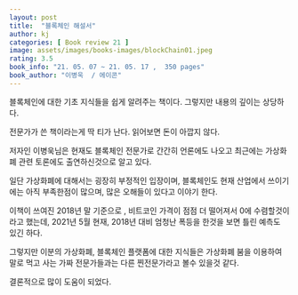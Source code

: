 ```yaml
---
layout: post
title:  "블록체인 해설서"
author: kj
categories: [ Book review 21 ]
image: assets/images/books-images/blockChain01.jpeg
rating: 3.5
book_info: "21. 05. 07 ~ 21. 05. 17 ,  350 pages"
book_author: "이병욱  / 에이콘"
---
```

블록체인에 대한 기초 지식들을 쉽게 알려주는 책이다. 그렇지만 내용의 깊이는 상당하다.

전문가가 쓴 책이라는게 딱 티가 난다. 읽어보면 돈이 아깝지 않다. 

저자인 이병욱님은 현재도 블록체인 전문가로 간간히 언론에도 나오고 최근에는 가상화폐 관련 토론에도 출연하신것으로 알고 있다. 

일단 가상화폐에 대해서는 굉장히 부정적인 입장이며, 블록체인도 현재 산업에서 쓰이기에는 아직 부족한점이 많으며, 많은 오해들이 있다고 이야기 한다. 

이책이 쓰여진 2018년 말 기준으로 , 비트코인 가격이 점점 더 떨어져서 0에 수렴할것이라고 했는데, 2021년 5월 현재, 2018년 대비 엄청난 폭등을 한것을 보면 틀린 예측도 있긴 하다. 

그렇지만 이분의 가상화폐, 블록체인 플랫폼에 대한 지식들은 가상화폐 붐을 이용하여 말로 먹고 사는 가짜 전문가들과는 다른 찐전문가라고 볼수 있을것 같다.

결론적으로 많이 도움이 되었다. 

